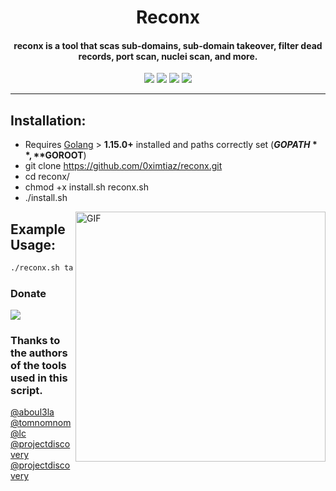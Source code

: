 <h1 align="center"> Reconx </h1>
<h4 align="center">reconx is a tool that scas sub-domains, sub-domain takeover, filter dead records, port scan, nuclei scan, and more.</a></h4>
<p align="center">
<a href="https://ko-fi.com/i/"><img src="https://img.shields.io/badge/buy%20me%20a%20ko--fi%20-donate-red"></a>
<a href="https://github.com/0ximtiaz/reconx/issues"><img src="https://img.shields.io/badge/contributions-welcome-brightgreen.svg?style=flat"></a>
<a href="https://twitter.com/0ximtiaz/"><img src="https://img.shields.io/badge/twitter-%400ximtiaz-blue.svg"></a>
<a href="https://github.com/0ximtiaz?tab=followers"><img src="https://img.shields.io/badge/github-%400ximtiaz-orange"></a>
</p>

---

## Installation:
* Requires [Golang](https://golang.org/dl/) > **1.15.0+** installed and paths correctly set (**$GOPATH**, **$GOROOT**)
* git clone https://github.com/0ximtiaz/reconx.git
* cd reconx/
* chmod +x install.sh reconx.sh
* ./install.sh
<img hight="300" width="400" alt="GIF" align="right" src="https://github.com/0ximtiaz/reconx/blob/main/reconx.png"/>

## Example Usage:
```bash
./reconx.sh target.com
```
### Donate
<a href="https://ko-fi.com/i/"><img src="https://ko-fi.com/img/githubbutton_sm.svg"></a>

### Thanks to the authors of the tools used in this script.

[@aboul3la](https://github.com/aboul3la) [@tomnomnom](https://github.com/tomnomnom) [@lc](https://github.com/lc) [@projectdiscovery](https://github.com/projectdiscovery) [@projectdiscovery](https://github.com/projectdiscovery)
